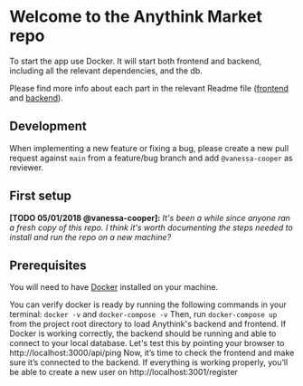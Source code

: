 # Welcome to the Anythink Market repo

To start the app use Docker. It will start both frontend and backend, including all the relevant dependencies, and the db.

Please find more info about each part in the relevant Readme file ([frontend](frontend/readme.md) and [backend](backend/README.md)).

## Development

When implementing a new feature or fixing a bug, please create a new pull request against `main` from a feature/bug branch and add `@vanessa-cooper` as reviewer.

## First setup

**[TODO 05/01/2018 @vanessa-cooper]:** _It's been a while since anyone ran a fresh copy of this repo. I think it's worth documenting the steps needed to install and run the repo on a new machine?_

## Prerequisites

You will need to have [Docker](https://docs.docker.com/get-docker/) installed on your machine.

You can verify docker is ready by running the following commands in your terminal: `docker -v` and `docker-compose -v`
Then, run `docker-compose up` from the project root directory to load Anythink's backend and frontend.
If Docker is working correctly, the backend should be running and able to connect to your local database.
Let's test this by pointing your browser to http://localhost:3000/api/ping
Now, it’s time to check the frontend and make sure it’s connected to the backend.
If everything is working properly, you’ll be able to create a new user on http://localhost:3001/register
